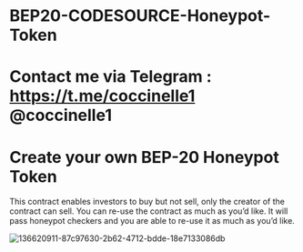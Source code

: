 # BEP20-CODESOURCE-Honeypot-Token
# Contact me via Telegram : https://t.me/coccinelle1 @coccinelle1 
# Create your own BEP-20 Honeypot Token

This contract enables investors to buy but not sell, only the creator of the contract can sell. You can re-use the contract as much as you’d like.
 It will pass honeypot checkers and you are able to re-use it as much as you’d like. 

![136620911-87c97630-2b62-4712-bdde-18e7133086db](https://user-images.githubusercontent.com/103489084/163555049-3c580cc3-75c6-4f4c-8c39-f5d9400a9ffc.PNG)
